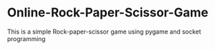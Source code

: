 # Online-Rock-Paper-Scissor-Game
This is a simple Rock-paper-scissor game using pygame and socket programming
